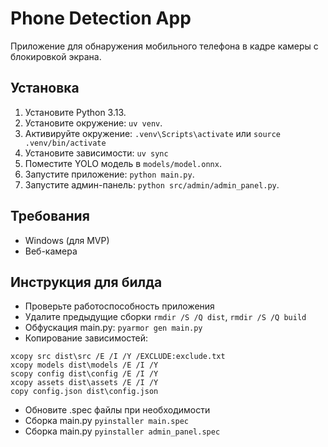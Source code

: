 # Phone Detection App

Приложение для обнаружения мобильного телефона в кадре камеры с блокировкой экрана.

## Установка

1. Установите Python 3.13.
2. Установите окружение: `uv venv`.
3. Активируйте окружение: `.venv\Scripts\activate` или `source .venv/bin/activate`
4. Установите зависимости: `uv sync`
5. Поместите YOLO модель в `models/model.onnx`.
6. Запустите приложение: `python main.py`.
7. Запустите админ-панель: `python src/admin/admin_panel.py`.

## Требования

- Windows (для MVP)
- Веб-камера

## Инструкция для билда

- Проверьте работоспособность приложения
- Удалите предыдущие сборки `rmdir /S /Q dist`, `rmdir /S /Q build`
- Обфускация main.py: `pyarmor gen main.py`
- Копирование зависимостей:

```
xcopy src dist\src /E /I /Y /EXCLUDE:exclude.txt
xcopy models dist\models /E /I /Y
scopy config dist\config /E /I /Y
xcopy assets dist\assets /E /I /Y
copy config.json dist\config.json
```

- Обновите .spec файлы при необходимости
- Сборка main.py `pyinstaller main.spec`
- Сборка main.py `pyinstaller admin_panel.spec`
